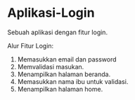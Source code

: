 # Aplikasi-Login
Sebuah aplikasi dengan fitur login.

Alur Fitur Login:
1. Memasukkan email dan password
2. Memvalidasi masukan.
3. Menampilkan halaman beranda.
4. Memasukkan nama ibu untuk validasi.
5. Menampilkan halaman home.
